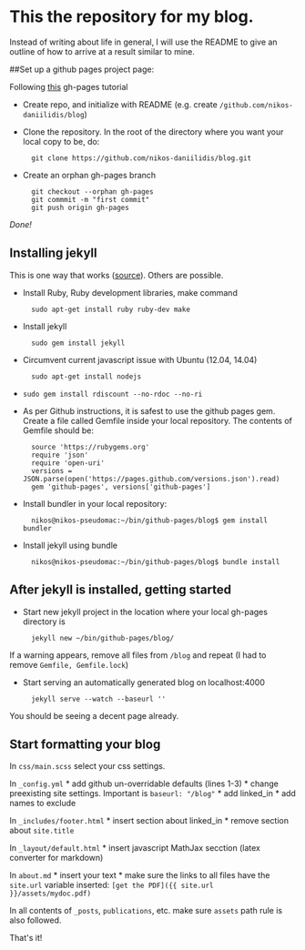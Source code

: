 #  This the repository for my blog.

Instead of writing about life in general, I will use the README to give an outline of how to arrive at a result similar to mine. 

##Set up a github pages project page:

Following [this](http://www.thinkful.com/learn/a-guide-to-using-github-pages/start/new-project/project-page/) gh-pages tutorial

* Create repo, and initialize with README (e.g. create `/github.com/nikos-daniilidis/blog`)
* Clone the repository. In the root of the directory where you want your local copy to be, do: 

		git clone https://github.com/nikos-daniilidis/blog.git

* Create an orphan gh-pages branch

		git checkout --orphan gh-pages
		git commmit -m "first commit"
		git push origin gh-pages
_Done!_

## Installing jekyll

This is one way that works ([source](http://michaelchelen.net/81fa/install-jekyll-2-ubuntu-14-04/)). Others are  possible.

* Install Ruby, Ruby development libraries, make command 

		sudo apt-get install ruby ruby-dev make

* Install jekyll 

		sudo gem install jekyll

* Circumvent current javascript issue with Ubuntu (12.04, 14.04) 

		sudo apt-get install nodejs

* `sudo gem install rdiscount --no-rdoc --no-ri`

* As per Github instructions, it is safest to use the github pages gem. Create a file called Gemfile inside your local repository. The contents of Gemfile should be:

		source 'https://rubygems.org'
		require 'json'
		require 'open-uri'
		versions = JSON.parse(open('https://pages.github.com/versions.json').read)
		gem 'github-pages', versions['github-pages']

* Install bundler in your local repository: 

		nikos@nikos-pseudomac:~/bin/github-pages/blog$ gem install bundler

* Install jekyll using bundle 

		nikos@nikos-pseudomac:~/bin/github-pages/blog$ bundle install

## After jekyll is installed, getting started


* Start new jekyll project in the location where your local gh-pages directory is

		jekyll new ~/bin/github-pages/blog/

If a warning appears, remove all files from `/blog` and repeat (I had to remove `Gemfile, Gemfile.lock`)

* Start serving an automatically generated blog on localhost:4000

		jekyll serve --watch --baseurl ''

You should be seeing a decent page already.

## Start formatting your blog

In `css/main.scss` select your css settings.

In `_config.yml` 
	* add github un-overridable defaults (lines 1-3)
	* change preexisting site settings. Important is `baseurl: "/blog"`
	* add linked_in
	* add names to exclude

In `_includes/footer.html`
	* insert section about linked_in
	* remove section about `site.title`

In `_layout/default.html`
	* insert javascript MathJax secction (latex converter for markdown)

In `about.md`
	* insert your text
	* make sure the links to all files have the `site.url` variable inserted: `[get the PDF]({{ site.url }}/assets/mydoc.pdf)`

In all contents of `_posts`, `publications`, etc. make sure `assets` path rule is also followed.

That's it!
